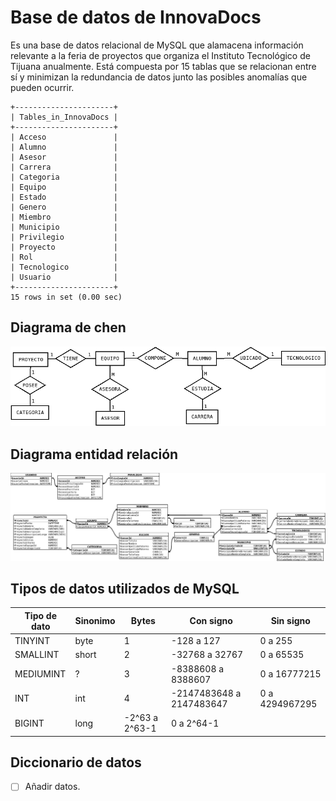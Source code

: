 # Base de datos de InnovaDocs
Es una base de datos relacional de MySQL que alamacena información relevante a la feria de proyectos que organiza el Instituto Tecnológico de Tijuana anualmente. Está compuesta por 15 tablas que se relacionan entre sí y minimizan la redundancia de datos junto las posibles anomalías que pueden ocurrir.
```
+----------------------+
| Tables_in_InnovaDocs |
+----------------------+
| Acceso               |
| Alumno               |
| Asesor               |
| Carrera              |
| Categoria            |
| Equipo               |
| Estado               |
| Genero               |
| Miembro              |
| Municipio            |
| Privilegio           |
| Proyecto             |
| Rol                  |
| Tecnologico          |
| Usuario              |
+----------------------+
15 rows in set (0.00 sec)
```

## Diagrama de chen
![Diagrama de chen](diagramas/innovadocs-er.png)

## Diagrama entidad relación
![Diagrama entidad relacion](diagramas/innovadocs-pata-de-gallo.png)

## Tipos de datos utilizados de MySQL
Tipo de dato | Sinonimo | Bytes | Con signo | Sin signo 
-------------|----------|-------|-----------|----------
TINYINT | byte | 1 | -128 a 127 | 0 a 255
SMALLINT | short | 2 | -32768 a 32767 | 0 a 65535
MEDIUMINT | ? | 3 | -8388608 a 8388607 | 0 a 16777215
INT | int | 4 | -2147483648 a 2147483647 | 0 a 4294967295
BIGINT | long | -2^63 a 2^63-1 | 0 a 2^64-1



## Diccionario de datos
- [ ] Añadir datos.
